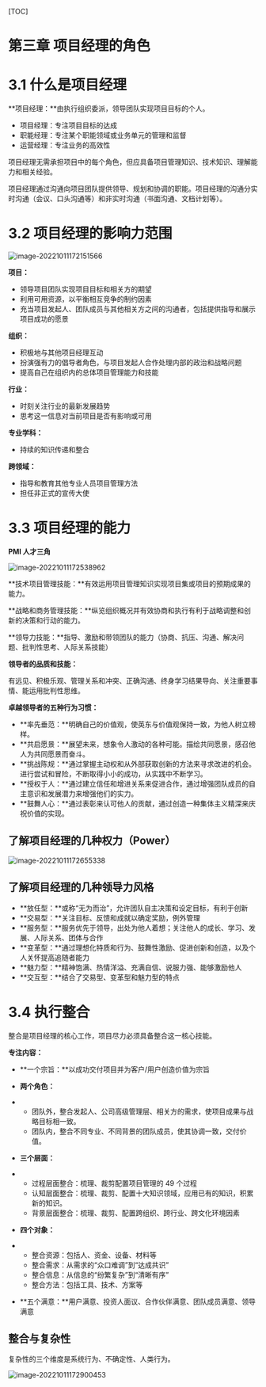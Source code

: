 [TOC]





# 第三章 项目经理的角色



# 3.1 什么是项目经理

**项目经理：**由执行组织委派，领导团队实现项目目标的个人。

- 项目经理：专注项目目标的达成
- 职能经理：专注某个职能领域或业务单元的管理和监督
- 运营经理：专注业务的高效性

项目经理无需承担项目中的每个角色，但应具备项目管理知识、技术知识、理解能力和相关经验。

项目经理通过沟通向项目团队提供领导、规划和协调的职能。项目经理的沟通分实时沟通（会议、口头沟通等）和非实时沟通（书面沟通、文档计划等）。



# 3.2 项目经理的影响力范围

![image-20221011172151566](assets/image-20221011172151566.png)

**项目：**

- 领导项目团队实现项目目标和相关方的期望
- 利用可用资源，以平衡相互竞争的制约因素
- 充当项目发起人、团队成员与其他相关方之间的沟通者，包括提供指导和展示项目成功的愿景

**组织：**

- 积极地与其他项目经理互动
- 扮演强有力的倡导者角色，与项目发起人合作处理内部的政治和战略问题
- 提高自己在组织内的总体项目管理能力和技能

**行业：**

- 时刻关注行业的最新发展趋势
- 思考这一信息对当前项目是否有影响或可用

**专业学科：**

- 持续的知识传递和整合

**跨领域：**

- 指导和教育其他专业人员项目管理方法
- 担任非正式的宣传大使







# 3.3 项目经理的能力

**PMI 人才三角**

![image-20221011172538962](assets/image-20221011172538962.png)

**技术项目管理技能：**有效运用项目管理知识实现项目集或项目的预期成果的能力。

**战略和商务管理技能：**纵览组织概况并有效协商和执行有利于战略调整和创新的决策和行动的能力。

**领导力技能：**指导、激励和带领团队的能力（协商、抗压、沟通、解决问题、批判性思考、人际关系技能）

**领导者的品质和技能：**

有远见、积极乐观、管理关系和冲突、正确沟通、终身学习结果导向、关注重要事情、能运用批判性思维。

**卓越领导者的五种行为习惯：**

- **率先垂范：**明确自己的价值观，使英东与价值观保持一致，为他人树立榜样。
- **共启愿景：**展望未来，想象令人激动的各种可能。描绘共同愿景，感召他人为共同愿景而奋斗。
- **挑战陈规：**通过掌握主动权和从外部获取创新的方法来寻求改进的机会。进行尝试和冒险，不断取得小小的成功，从实践中不断学习。
- **授权于人：**通过建立信任和增进关系来促进合作，通过增强团队成员的自主意识和发展潜力来增强他们的实力。
- **鼓舞人心：**通过表彰来认可他人的贡献，通过创造一种集体主义精深来庆祝价值的实现。



## 了解项目经理的几种权力（Power）

![image-20221011172655338](assets/image-20221011172655338.png)

## 了解项目经理的几种领导力风格

- **放任型：**或称“无为而治”，允许团队自主决策和设定目标，有利于创新
- **交易型：**关注目标、反馈和成就以确定奖励，例外管理
- **服务型：**服务优先于领导，出处为他人着想；关注他人的成长、学习、发展、人际关系、团体与合作
- **变革型：**通过理想化特质和行为、鼓舞性激励、促进创新和创造，以及个人关怀提高追随者能力
- **魅力型：**精神饱满、热情洋溢、充满自信、说服力强、能够激励他人
- **交互型：**结合了交易型、变革型和魅力型的特点





# 3.4 执行整合

整合是项目经理的核心工作，项目尽力必须具备整合这一核心技能。

**专注内容：**

- **一个宗旨：**以成功交付项目并为客户/用户创造价值为宗旨

- **两个角色：**

- - 团队外，整合发起人、公司高级管理层、相关方的需求，使项目成果与战略目标相一致。
  - 团队内，整合不同专业、不同背景的团队成员，使其协调一致，交付价值。

- **三个层面：**

- - 过程层面整合：梳理、裁剪配置项目管理的 49 个过程
  - 认知层面整合：梳理、裁剪、配置十大知识领域，应用已有的知识，积累新的知识。
  - 背景层面整合：梳理、裁剪、配置跨组织、跨行业、跨文化环境因素

- **四个对象：**

- - 整合资源：包括人、资金、设备、材料等
  - 整合需求：从需求的“众口难调”到“达成共识”
  - 整合信息：从信息的“纷繁复杂”到“清晰有序”
  - 整合方法：包括工具、技术、方案等

- **五个满意：**用户满意、投资人面议、合作伙伴满意、团队成员满意、领导满意



## 整合与复杂性

复杂性的三个维度是系统行为、不确定性、人类行为。

![image-20221011172900453](assets/image-20221011172900453.png)



















